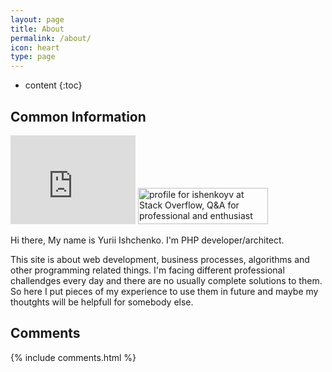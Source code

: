 ```yaml
---
layout: page
title: About
permalink: /about/
icon: heart
type: page
---
```


* content
{:toc}

## Common Information

<iframe src="https://githubbadge.appspot.com/ishenkoyv?s=1" style="border: 0;height: 142px;width: 200px;overflow: hidden;" frameBorder="0"></iframe>

<a href="http://stackoverflow.com/users/1904101/ishenkoyv">
<img src="http://stackoverflow.com/users/flair/1904101.png" width="208" height="58" alt="profile for ishenkoyv at Stack Overflow, Q&amp;A for professional and enthusiast programmers" title="profile for ishenkoyv at Stack Overflow, Q&amp;A for professional and enthusiast programmers">
</a>


<a href="https://www.linkedin.com/pub/yuriy-ishchenko/4a/49/361" target="_blank"><i class="fa fa-linkedin-square fa-2x"> </i></a>
<a href="https://github.com/ishenkoyv" target="_blank"><i class="fa fa-github-square fa-2x"> </i></a>

Hi there, My name is Yurii Ishchenko. I'm PHP developer/architect.

This site is about web development, business processes, algorithms and other programming related things.
I'm facing different professional challendges every day and there are no usually complete solutions to them. So here I put pieces of my experience to use them in future and maybe my thoutghts will be helpfull for somebody else.

## Comments

{% include comments.html %}
